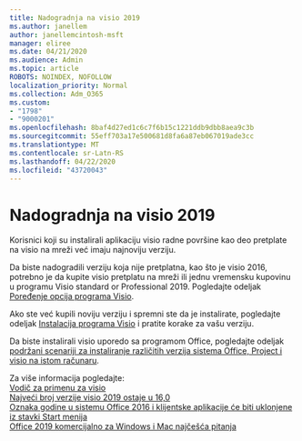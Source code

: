```yaml
---
title: Nadogradnja na visio 2019
ms.author: janellem
author: janellemcintosh-msft
manager: eliree
ms.date: 04/21/2020
ms.audience: Admin
ms.topic: article
ROBOTS: NOINDEX, NOFOLLOW
localization_priority: Normal
ms.collection: Adm_O365
ms.custom:
- "1798"
- "9000201"
ms.openlocfilehash: 8baf4d27ed1c6c7f6b15c1221ddb9dbb8aea9c3b
ms.sourcegitcommit: 55eff703a17e500681d8fa6a87eb067019ade3cc
ms.translationtype: MT
ms.contentlocale: sr-Latn-RS
ms.lasthandoff: 04/22/2020
ms.locfileid: "43720043"
---
```

# <a name="upgrade-to-visio-2019"></a>Nadogradnja na visio 2019

Korisnici koji su instalirali aplikaciju visio radne površine kao deo pretplate na visio na mreži već imaju najnoviju verziju. 

Da biste nadogradili verziju koja nije pretplatna, kao što je visio 2016, potrebno je da kupite visio pretplatu na mreži ili jednu vremensku kupovinu u programu Visio standard or Professional 2019. Pogledajte odeljak [Poređenje opcija programa Visio](https://products.office.com/visio/microsoft-visio-plans-and-pricing-compare-visio-options).

Ako ste već kupili noviju verziju i spremni ste da je instalirate, pogledajte odeljak [Instalacija programa Visio](https://support.office.com/article/f98f21e3-aa02-4827-9167-ddab5b025710?wt.mc_id=OfficeAdm_ClientDIA_Alchemy1798) i pratite korake za vašu verziju. 

Da biste instalirali visio uporedo sa programom Office, pogledajte odeljak [podržani scenariji za instaliranje različitih verzija sistema Office, Project i visio na istom računaru](https://docs.microsoft.com/deployoffice/install-different-office-visio-and-project-versions-on-the-same-computer).

Za više informacija pogledajte:<br>
[Vodič za primenu za visio](https://docs.microsoft.com/deployoffice/deployment-guide-for-visio)<br>
[Najveći broj verzije visio 2019 ostaje u 16,0](https://docs.microsoft.com/deployoffice/office2019/overview#whats-stayed-the-same-in-office-2019)<br>
[Oznaka godine u sistemu Office 2016 i klijentske aplikacije će biti uklonjene iz stavki Start menija](https://support.office.com/article/8fe5e052-76d2-49de-af30-2e84ed3da907?wt.mc_id=OfficeAdm_ClientDIA_Alchemy1798)<br>
[Office 2019 komercijalno za Windows i Mac najčešća pitanja](https://support.microsoft.com/help/4133312) 
